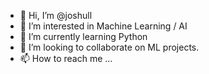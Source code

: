 - 👋 Hi, I’m @joshull
- 👀 I’m interested in Machine Learning / AI
- 🌱 I’m currently learning Python
- 💞️ I’m looking to collaborate on ML projects.
- 📫 How to reach me ...

<!---
joshull/joshull is a ✨ special ✨ repository because its `README.md` (this file) appears on your GitHub profile.
You can click the Preview link to take a look at your changes.
--->
